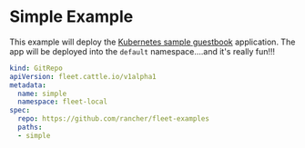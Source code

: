 # Simple Example

This example will deploy the [Kubernetes sample guestbook](https://github.com/kubernetes/examples/tree/master/guestbook/) application.
The app will be deployed into the `default` namespace....and it's really fun!!!

```yaml
kind: GitRepo
apiVersion: fleet.cattle.io/v1alpha1
metadata:
  name: simple
  namespace: fleet-local
spec:
  repo: https://github.com/rancher/fleet-examples
  paths:
  - simple
```
